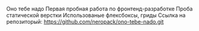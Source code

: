Оно тебе надо
Первая пробная работа по фронтенд-разработке
Проба статической верстки
Использованые флексбоксы, гриды
Ссылка на репозиторый: https://github.com/neropack/ono-tebe-nado.git
